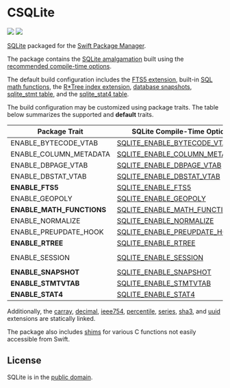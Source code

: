 # CSQLite

[![](https://img.shields.io/endpoint?url=https%3A%2F%2Fswiftpackageindex.com%2Fapi%2Fpackages%2Fsbooth%2FCSQLite%2Fbadge%3Ftype%3Dswift-versions)](https://swiftpackageindex.com/sbooth/CSQLite)
[![](https://img.shields.io/endpoint?url=https%3A%2F%2Fswiftpackageindex.com%2Fapi%2Fpackages%2Fsbooth%2FCSQLite%2Fbadge%3Ftype%3Dplatforms)](https://swiftpackageindex.com/sbooth/CSQLite)

[SQLite](https://sqlite.org/index.html) packaged for the [Swift Package Manager](https://swift.org/package-manager/).

The package contains the [SQLite amalgamation](https://sqlite.org/amalgamation.html) built using the [recommended compile-time options](https://sqlite.org/compile.html#recommended_compile_time_options).

The default build configuration includes the [FTS5 extension](https://sqlite.org/fts5.html), built-in [SQL math functions](https://sqlite.org/lang_mathfunc.html), the [R\*Tree index extension](https://sqlite.org/rtree.html), [database snapshots](https://sqlite.org/c3ref/snapshot.html), [sqlite_stmt table](https://www.sqlite.org/stmt.html), and the [sqlite_stat4 table](https://sqlite.org/fileformat2.html#stat4tab).

The build configuration may be customized using package traits. The table below summarizes the supported and **default** traits.

| Package Trait | SQLite Compile-Time Option | Notes |
| --- | --- | --- |
| ENABLE_BYTECODE_VTAB | [SQLITE_ENABLE_BYTECODE_VTAB](https://sqlite.org/bytecodevtab.html) | |
| ENABLE_COLUMN_METADATA | [SQLITE_ENABLE_COLUMN_METADATA](https://sqlite.org/c3ref/column_database_name.html) | |
| ENABLE_DBPAGE_VTAB | [SQLITE_ENABLE_DBPAGE_VTAB](https://sqlite.org/dbpage.html) | |
| ENABLE_DBSTAT_VTAB | [SQLITE_ENABLE_DBSTAT_VTAB](https://sqlite.org/dbstat.html) | |
| **ENABLE_FTS5** | [SQLITE_ENABLE_FTS5](https://sqlite.org/fts5.html) | |
| ENABLE_GEOPOLY | [SQLITE_ENABLE_GEOPOLY](https://sqlite.org/geopoly.html) | |
| **ENABLE_MATH_FUNCTIONS** | [SQLITE_ENABLE_MATH_FUNCTIONS](https://sqlite.org/lang_mathfunc.html) | |
| ENABLE_NORMALIZE | [SQLITE_ENABLE_NORMALIZE](https://sqlite.org/c3ref/expanded_sql.html) | |
| ENABLE_PREUPDATE_HOOK | [SQLITE_ENABLE_PREUPDATE_HOOK](https://sqlite.org/c3ref/preupdate_blobwrite.html) | |
| **ENABLE_RTREE** | [SQLITE_ENABLE_RTREE](https://sqlite.org/rtree.html) | |
| ENABLE_SESSION | [SQLITE_ENABLE_SESSION](https://sqlite.org/sessionintro.html) | Also sets `ENABLE_PREUPDATE_HOOK` |
| **ENABLE_SNAPSHOT** | [SQLITE_ENABLE_SNAPSHOT](https://sqlite.org/c3ref/snapshot.html) | |
| **ENABLE_STMTVTAB** | [SQLITE_ENABLE_STMTVTAB](https://sqlite.org/stmt.html) | |
| **ENABLE_STAT4** | [SQLITE_ENABLE_STAT4](https://sqlite.org/fileformat2.html#stat4tab) | |

Additionally, the [carray](https://sqlite.org/carray.html), [decimal](https://sqlite.org/floatingpoint.html#the_decimal_c_extension), [ieee754](https://sqlite.org/floatingpoint.html#the_ieee754_c_extension), [percentile](https://www.sqlite.org/src/file/ext/misc/percentile.c), [series](https://www.sqlite.org/src/file/ext/misc/series.c), [sha3](https://www.sqlite.org/src/file/ext/misc/shathree.c), and [uuid](https://www.sqlite.org/src/file/ext/misc/uuid.c) extensions are statically linked.

The package also includes [shims](Sources/CSQLite/include/csqlite_shims.h) for various C functions not easily accessible from Swift.

## License

SQLite is in the [public domain](https://sqlite.org/copyright.html).
